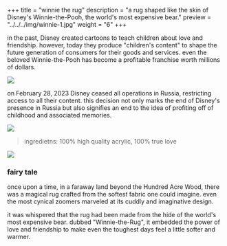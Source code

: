 +++
title = "winnie the rug"
description = "a rug shaped like the skin of Disney's Winnie-the-Pooh, the world's most expensive bear."
preview = "../../../img/winnie-1.jpg"
weight = "6"
+++

in the past, Disney created cartoons to teach children about love and friendship. however, today they produce "children's content" to shape the future generation of consumers for their goods and services. even the beloved Winnie-the-Pooh has become a profitable franchise worth millions of dollars.

![](../../../img/winnie-2.jpg)

on February 28, 2023 Disney ceased all operations in Russia, restricting access to all their content. this decision not only marks the end of Disney's presence in Russia but also signifies an end to the idea of profiting off of childhood and associated memories.

![](../../../img/winnie-3.jpg)

> ingredietns: 100% high quality acrylic, 100% true love

![](../../../img/winnie-4.jpg)

### fairy tale
once upon a time, in a faraway land beyond the Hundred Acre Wood, there was a magical rug crafted from the softest fabric one could imagine. even the most cynical zoomers marveled at its cuddly and imaginative design.

it was whispered that the rug had been made from the hide of the world's most expensive bear. dubbed "Winnie-the-Rug", it embedded the power of love and friendship to make even the toughest days feel a little softer and warmer.